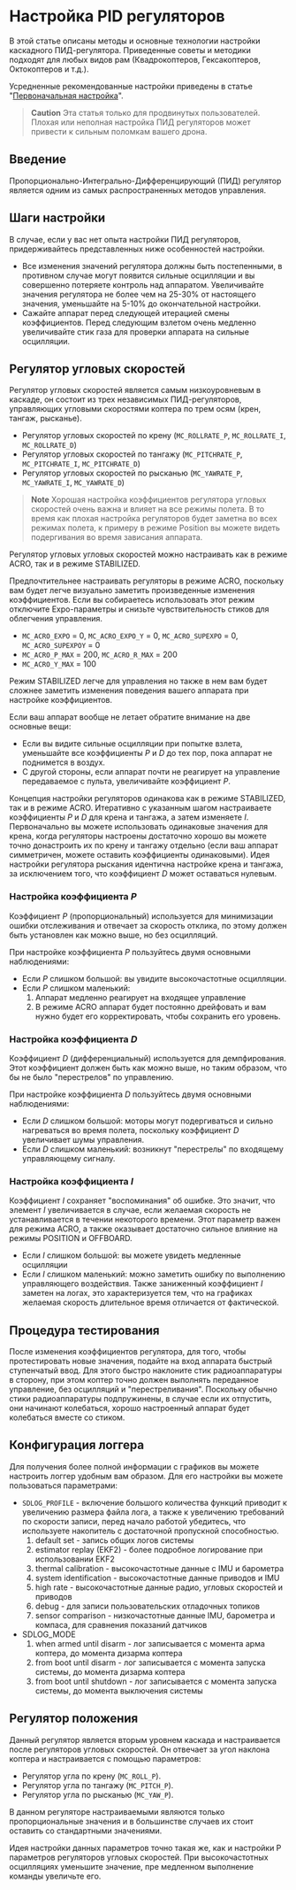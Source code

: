 # Настройка PID регуляторов

В этой статье описаны методы и основные технологии настройки каскадного ПИД-регулятора. Приведенные советы и методики подходят для любых видов рам (Квадрокоптеров, Гексакоптеров, Октокоптеров и т.д.).

Усредненные рекомендованные настройки приведены в статье "[Первоначальная настройка](setup.md)".

> **Caution** Эта статья только для продвинутых пользователей. Плохая или неполная настройка ПИД регуляторов может привести к сильным поломкам вашего дрона.

## Введение

Пропорционально-Интегрально-Дифференцирующий (ПИД) регулятор является одним из самых распространенных методов управления.

## Шаги настройки

В случае, если у вас нет опыта настройки ПИД регуляторов, придерживайтесь представленных ниже особенностей настройки.

* Все изменения значений регулятора должны быть постепенными, в противном случае могут появится сильные осцилляции и вы совершенно потеряете контроль над аппаратом. Увеличивайте значения регулятора не более чем на 25-30% от настоящего значения, уменьшайте на 5-10% до окончательной настройки.
* Сажайте аппарат перед следующей итерацией смены коэффициентов. Перед следующим взлетом очень медленно увеличивайте стик газа для проверки аппарата на сильные осцилляции.

## Регулятор угловых скоростей

Регулятор угловых скоростей является самым низкоуровневым в каскаде, он состоит из трех независимых ПИД-регуляторов, управляющих угловыми скоростями коптера по трем осям (крен, тангаж, рысканье).

* Регулятор угловых скоростей по крену (`MC_ROLLRATE_P`, `MC_ROLLRATE_I`, `MC_ROLLRATE_D`)
* Регулятор угловых скоростей по тангажу (`MC_PITCHRATE_P`, `MC_PITCHRATE_I`, `MC_PITCHRATE_D`)
* Регулятор угловых скоростей по рысканью (`MC_YAWRATE_P`, `MC_YAWRATE_I`, `MC_YAWRATE_D`)

> **Note** Хорошая настройка коэффициентов регулятора угловых скоростей очень важна и влияет на все режимы полета. В то время как плохая настройка регуляторов будет заметна во всех режимах полета, к примеру в режиме Position вы можете видеть подергивания во время зависания аппарата.

Регулятор угловых угловых скоростей можно настраивать как в режиме ACRO, так и в режиме STABILIZED.

Предпочтительнее настраивать регуляторы в режиме ACRO, поскольку вам будет легче визуально заметить произведенные изменения коэффициентов. Если вы собираетесь использовать этот режим отключите Expo-параметры и снизьте чувствительность стиков для облегчения управления.

* `MC_ACRO_EXPO` = 0, `MC_ACRO_EXPO_Y` = 0, `MC_ACRO_SUPEXPO` = 0, `MC_ACRO_SUPEXPOY` = 0
* `MC_ACRO_P_MAX` = 200, `MC_ACRO_R_MAX` = 200
* `MC_ACRO_Y_MAX` = 100

Режим STABILIZED легче для управления но также в нем вам будет сложнее заметить изменения поведения вашего аппарата при настройке коэффициентов.

Если ваш аппарат вообще не летает обратите внимание на две основные вещи:

* Если вы видите сильные осцилляции при попытке взлета, уменьшайте все коэффициенты *P* и *D* до тех пор, пока аппарат не поднимется в воздух.
* С другой стороны, если аппарат почти не реагирует на управление передаваемое с пульта, увеличивайте коэффициент *P*.

Концепция настройки регуляторов одинакова как в режиме STABILIZED, так и в режиме ACRO. Итеративно с указанным шагом настраиваете коэффициенты *P* и *D* для крена и тангажа, а затем изменяете *I*. Первоначально вы можете использовать одинаковые значения для крена, когда регуляторы настроены достаточно хорошо вы можете точно донастроить их по крену и тангажу отдельно (если ваш аппарат симметричен, можете оставить коэффициенты одинаковыми). Идея настройки регулятора рыскания идентична настройке крена и тангажа, за исключением того, что коэффициент *D* может оставаться нулевым.

### Настройка коэффициента *P*

Коэффициент *P* (пропорциональный) используется для минимизации ошибки отслеживания и отвечает за скорость отклика, по этому должен быть установлен как можно выше, но без осцилляций.

При настройке коэффициента *P* пользуйтесь двумя основными наблюдениями:

* Если *P* слишком большой: вы увидите высокочастотные осцилляции.
* Если *P* слишком маленький:
    1. Аппарат медленно реагирует на входящее управление
    2. В режиме ACRO аппарат будет постоянно дрейфовать и вам нужно будет его корректировать, чтобы сохранить его уровень.

### Настройка коэффициента *D*

Коэффициент *D* (дифференциальный) используется для демпфирования. Этот коэффициент должен быть как можно выше, но таким образом, что бы не было "перестрелов" по управлению.

При настройке коэффициента *D* пользуйтесь двумя основными наблюдениями:

* Если *D* слишком большой: моторы могут подергиваться и сильно нагреваться во время полета, поскольку коэффициент *D* увеличивает шумы управления.
* Если *D* слишком маленький: возникнут "перестрелы" по входящему управляющему сигналу.

### Настройка коэффициента *I*

Коэффициент *I* сохраняет "воспоминания" об ошибке. Это значит, что элемент *I* увеличивается в случае, если желаемая скорость не устанавливается в течении некоторого времени. Этот параметр важен для режима ACRO, а также оказывает достаточно сильное влияние на режимы POSITION и OFFBOARD.

* Если *I* слишком большой: вы можете увидеть медленные осцилляции
* Если *I* слишком маленький: можно заметить ошибку по выполнению управляющего воздействия. Также заниженный коэффициент *I* заметен на логах, это характеризуется тем, что на графиках желаемая скорость длительное время отличается от фактической.

## Процедура тестирования

После изменения коэффициентов регулятора, для того, чтобы протестировать новые значения, подайте на вход аппарата быстрый ступенчатый ввод. Для этого быстро наклоните стик радиоаппаратуры в сторону, при этом коптер точно должен выполнять переданное управление, без осцилляций и "перестреливания". Поскольку обычно стики радиоаппаратуры подпружинены, в случае если их отпустить, они начинают колебаться, хорошо настроенный аппарат будет колебаться вместе со стиком.

## Конфигурация логгера

Для получения более полной информации с графиков вы можете настроить логгер удобным вам образом. Для его настройки вы можете пользоваться параметрами:

* `SDLOG_PROFILE` - включение большого количества функций приводит к увеличению размера файла лога, а также к увеличению требований по скорости записи, перед начало работой убедитесь, что используете накопитель с достаточной пропускной способностью.
    1. default set - запись общих логов системы
    2. estimator replay (EKF2) - более подробное логирование при использовании EKF2
    3. thermal calibration - высокочастотные данные с IMU и барометра
    4. system identification - высокочастотные данные приводов и IMU
    5. high rate - высокочастотные данные радио, угловых скоростей и приводов
    6. debug - для записи пользовательских отладочных топиков
    7. sensor comparison - низкочастотные данные IMU, барометра и компаса, для сравнения показаний датчиков
* SDLOG_MODE
    1. when armed until disarm - лог записывается с момента арма коптера, до момента дизарма коптера
    2. from boot until disarm - лог записывается с момента запуска системы, до момента дизарма коптера
    3. from boot until shutdown - лог записывается с момента запуска системы, до момента выключения системы

## Регулятор положения

Данный регулятор является вторым уровнем каскада и настраивается после регуляторов угловых скоростей. Он отвечает за угол наклона коптера и настраивается с помощью параметров:

* Регулятор угла по крену (`MC_ROLL_P`).
* Регулятор угла по тангажу (`MC_PITCH_P`).
* Регулятор угла по рысканью (`MC_YAW_P`).

В данном регуляторе настраиваемыми являются только пропорциональные значения и в большинстве случаев их стоит оставить со стандартными значениями.

Идея настройки данных параметров точно такая же, как и настройки P параметров регуляторов угловых скоростей. При высокочастотных осцилляциях уменьшите значение, пре медленном выполнение команды увеличьте его.
